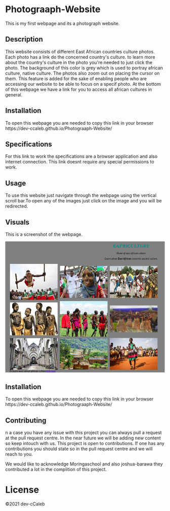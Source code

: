<h1>Photograaph-Website</h1>
<p>This is my first webpage and its a photograph website.</p>

<h2>Description</h2>
<p>This website consists of different East African countries culture photos. Each photo has a link do the concerned country's culture. to learn more about the country's culture in the photo you're needed to just click the photo. The background of this color is grey which is used to portray african culture, native culture. The photos also zoom out on placing the cursor on them. This feature is added for the sake of enabling people who are accessing our website to be able to focus on a specif photo. At the bottom of this webpage we have a link for you to access all african cultures in general.</p>

<h2>Installation</h2>
<p>To open this webpage you are needed to copy this link in your browser https://dev-ccaleb.github.io/Photograaph-Website/</p>

<h2>Specifications</h2>
<p>For this link to work the specifications are a browser application and also internet connection. This link doesnt require any special permissions to work.</p>

<h2>Usage</h2>
<p>To use this website just navigate through the webpage using the vertical scroll bar.To open any of the images just click on the image and you will be redirected.</p>

<h2>Visuals</h2>
<p>This is a screenshot of the webpage.</p>
<img src="image.png">

<h2> Installation</h2>
<p>To open this webpage you are needed to copy this link in your browser https://dev-ccaleb.github.io/Photograaph-Website/</p>

<h2>Contributing</h2>
<p>n a case you have any issue with this project you can always pull a request at the pull request centre. In the near future we will be adding new content so keep intouch with us. This project is open to contributions. If one has any contributions you should state so in the pull request centre and we will reach to you.</p>
<p>We would like to acknowledge Moringaschool and also joshua-barawa they contributed a lot in the complition of this project.</p>

<h1>License</h1>
<p>©2021 dev-cCaleb</p>